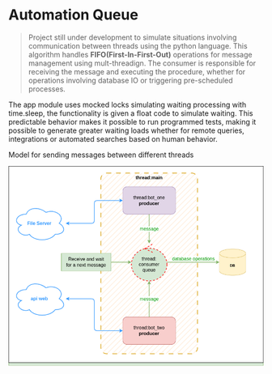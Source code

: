 # Automation Queue

>Project still under development to simulate situations involving communication between threads using the python language. This algorithm handles **FIFO(First-In-First-Out)** operations for message management using mult-threadign. The consumer is responsible for receiving the message and executing the procedure, whether for operations involving database IO or triggering pre-scheduled processes.

The app module uses mocked locks simulating waiting processing with time.sleep, the functionality is given a float code to simulate waiting. This predictable behavior makes it possible to run programmed tests, making it possible to generate greater waiting loads whether for remote queries, integrations or automated searches based on human behavior.

Model for sending messages between different threads

![alt text](https://github.com/rodrigmars/Automationqueue/blob/main/images/teste_thread.drawio.png?raw=true)
